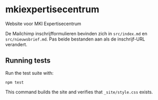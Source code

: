 # mkiexpertisecentrum
Website voor MKI Expertisecentrum

De Mailchimp inschrijfformulieren bevinden zich in `src/index.md` en `src/nieuwsbrief.md`. Pas beide bestanden aan als de inschrijf-URL verandert.

## Running tests

Run the test suite with:

```
npm test
```

This command builds the site and verifies that `_site/style.css` exists.
